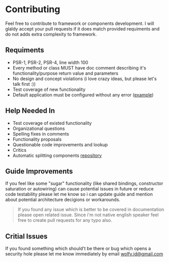 # Contributing
Feel free to contribute to framework or components development. I will glaldy accept your pull requests if it does match provided requiments and do not adds extra complexity to framework.

## Requiments
* PSR-1, PSR-2, PSR-4, line width 100
* Every method or class MUST have doc comment describing it's functionality/purpose return value and parameters
* No design and concept violations (i love crazy ideas, but please let's talk first :))
* Test coverage of new functionality
* Default application must be configured without any error ([example](https://travis-ci.org/spiral/application/jobs/97466657))

## Help Needed In
* Test coverage of existed functionality
* Organizational questions
* Spelling fixes in comments
* Functionality proposals
* Questionable code improvements and lookup
* Critics
* Automatic splitting components [repository](https://github.com/spiral/components)

## Guide Improvements
If you feel like some "sugar" functionality (like shared bindings, constructor saturation or autowiring) can cause potential issues in future or reduce code testability please let me know so i can update guide and mention about potential architecture decigions or workarounds.

> If you found any issue which is better to be covered in documentation please open related issue. Since i'm not native english speaker feel free to create pull requests for any typo also.

## Critial Issues
If you found something which should't be there or bug which opens a security hole please let me know immediately by email wolfy.jd@gmail.com
